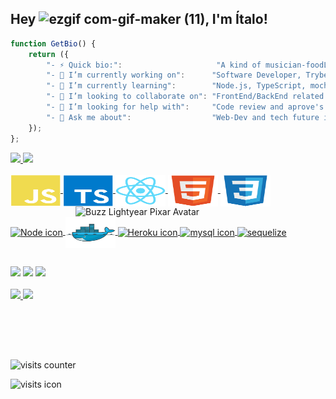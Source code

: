 ## Hey ![ezgif com-gif-maker (11)](https://user-images.githubusercontent.com/87591265/171522857-b7c02ada-f81a-4784-ac16-09ef93a2f4d2.gif), I'm Ítalo!

```javaScript
function GetBio() {
	return ({
		"- ⚡ Quick bio:":                     "A kind of musician-foodLover-gamer-coder-programmer",
		"- 🔭 I’m currently working on":      "Software Developer, Trybe Student --- Class 15",
		"- 🌱 I’m currently learning":        "Node.js, TypeScript, mocha, chai, sinon",
		"- 👯 I’m looking to collaborate on": "FrontEnd/BackEnd related projects",
		"- 🤔 I’m looking for help with":     "Code review and aprove's my projects",
		"- 💬 Ask me about":                  "Web-Dev and tech future ideas",
	});
};
```
<div>
  <a href="https://github.com/italosergio">
  <img height="150em" src="https://github-readme-stats.vercel.app/api?username=italosergio&show_icons=true&theme=github_dark&include_all_commits=true&count_private=true"/>
  <img height="150em" src="https://github-readme-stats.vercel.app/api/top-langs/?username=italosergio&layout=compact&langs_count=7&theme=github_dark"/>
</div>

<div style="display: inline_block"><br>
  <img align="center" alt="Js icon" height="50" width="80" src="https://raw.githubusercontent.com/devicons/devicon/master/icons/javascript/javascript-plain.svg">
  <img align="center" alt="Ts icon" height="50" width="80" src="https://raw.githubusercontent.com/devicons/devicon/master/icons/typescript/typescript-plain.svg">
  <img align="center" alt="React icon" height="50" width="80" src="https://raw.githubusercontent.com/devicons/devicon/master/icons/react/react-original.svg">
  <img align="center" alt="HTML icon" height="50" width="80" src="https://raw.githubusercontent.com/devicons/devicon/master/icons/html5/html5-original.svg">
  <img align="center" alt="CSS icon" height="50" width="80" src="https://raw.githubusercontent.com/devicons/devicon/master/icons/css3/css3-original.svg">
  <img align="right" width="400" alt="Buzz Lightyear Pixar Avatar" src="https://user-images.githubusercontent.com/87591265/167368891-7b607fd0-dd07-4c68-aeeb-37a2cc22432e.png">
</div>
	
<div style="display: inline_block"><br>
	  <img align="center" alt="Node icon" height="50" width="80" src="https://cdn.jsdelivr.net/gh/devicons/devicon/icons/nodejs/nodejs-original.svg">
  <img align="center" alt="Docker icon" height="50" width="80" src="https://raw.githubusercontent.com/devicons/devicon/master/icons/docker/docker-original.svg">
<img align="center" alt="Heroku icon" height="50" width="80" src="https://cdn.jsdelivr.net/gh/devicons/devicon/icons/heroku/heroku-original-wordmark.svg">
<img align="center" alt="mysql icon" height="50" width="80" src="https://cdn.jsdelivr.net/gh/devicons/devicon/icons/mysql/mysql-original.svg">	
<img align="center" alt="sequelize" height="50" width="80" src="https://cdn.jsdelivr.net/gh/devicons/devicon/icons/sequelize/sequelize-original.svg" />

</div>
	
  ##
  
  
<div> 

  <a href="https://www.linkedin.com/in/italosergio/" target="_blank"><img src="https://img.shields.io/badge/-LinkedIn-%230077B5?style=for-the-badge&logo=linkedin&logoColor=white" target="_blank"></a> 
  <a href="https://instagram.com/italosergio" target="_blank"><img src="https://img.shields.io/badge/-Instagram-%23FF081A?style=for-the-badge&logo=instagram&logoColor=white" target="_blank"></a>
  <a target="_blank" href="https://wa.me/5581998416545?text=Olá!%20Encontrei%20seu%20GitHub.%20Podemos%20conversar%20por%20aqui?">
    <img src="https://img.shields.io/badge/WhatsApp-4BB749?style=for-the-badge&logo=whatsapp&logoColor=white" />        
  </a><br>
  <a target="_blank" href="https://drive.google.com/file/d/14TV-d8NIqsBWGzAOQTP76OgtmwHnoMbI/view?usp=sharing">
    <img src="https://img.shields.io/badge/RESUME-2D3748?style=for-the-badge&logo=readthedocs&logoColor=white" />
  </a>
  <a href = "mailto:italo@linuxmail.org"><img src="https://img.shields.io/badge/-Email-%23333?style=for-the-badge&logo=mail.ru&logoColor=white" target="_blank"></a>
##



<br><br><br>
<p align="left"><img height="47em" alt="visits counter" src="https://img.shields.io/badge/-   visits         -%2346FF00?style=for-the-badge&color=black"></a></p>
<p align="left"><img height="20em" alt="visits icon"src="https://profile-counter.glitch.me/{italosergio}/count.svg" alt="italosergio :: Visitor's Count"/></p>
